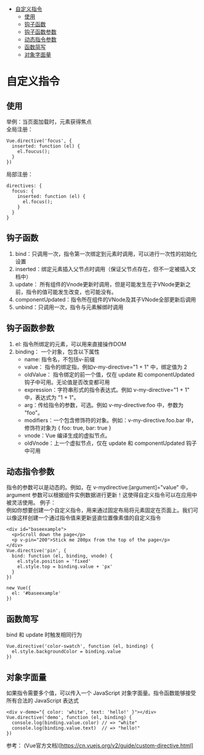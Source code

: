 <!-- TOC -->

- [自定义指令](#自定义指令)
  - [使用](#使用)
  - [钩子函数](#钩子函数)
  - [钩子函数参数](#钩子函数参数)
  - [动态指令参数](#动态指令参数)
  - [函数简写](#函数简写)
  - [对象字面量](#对象字面量)

<!-- /TOC -->
# 自定义指令
## 使用
举例：当页面加载时，元素获得焦点  
全局注册：
```
Vue.directive('focus', {
  inserted: function (el) {
    el.foucus();
  }
})
```
局部注册：
```
directives: {
  focus: {
    inserted: function (el) {
      el.focus();
    }
  }
}
```
## 钩子函数
1. bind：只调用一次，指令第一次绑定到元素时调用，可以进行一次性的初始化设置
2. inserted：绑定元素插入父节点时调用（保证父节点存在，但不一定被插入文档中）
3. update： 所有组件的Vnode更新时调用，但是可能发生在子VNode更新之前，指令的值可能发生改变，也可能没有。
4. componentUpdated：指令所在组件的VNode及其子VNode全部更新后调用
5. unbind：只调用一次，指令与元素解绑时调用

## 钩子函数参数
1. el: 指令所绑定的元素，可以用来直接操作DOM
2. binding： 一个对象，包含以下属性
   - name: 指令名，不包括v-前缀
   - value： 指令的绑定指，例如v-my-directive="1 + 1" 中，绑定值为 2
   - oldValue： 指令绑定的前一个值，仅在 update 和 componentUpdated 钩子中可用。无论值是否改变都可用
   - expression：字符串形式的指令表达式。例如 v-my-directive="1 + 1" 中，表达式为 "1 + 1"。
   - arg：传给指令的参数，可选。例如 v-my-directive:foo 中，参数为 "foo"。
   - modifiers：一个包含修饰符的对象。例如：v-my-directive.foo.bar 中，修饰符对象为 { foo: true, bar: true }
   - vnode：Vue 编译生成的虚拟节点。
   - oldVnode：上一个虚拟节点，仅在 update 和 componentUpdated 钩子中可用

## 动态指令参数
指令的参数可以是动态的。例如，在 v-mydirective:[argument]="value" 中，argument 参数可以根据组件实例数据进行更新！这使得自定义指令可以在应用中被灵活使用。
例子：  
例如你想要创建一个自定义指令，用来通过固定布局将元素固定在页面上。我们可以像这样创建一个通过指令值来更新竖直位置像素值的自定义指令
```
<div id="baseexample">
  <p>Scroll down the page</p>
  <p v-pin="200">Stick me 200px from the top of the page</p>
</div>
Vue.directive('pin', {
  bind: function (el, binding, vnode) {
    el.style.position = 'fixed'
    el.style.top = binding.value + 'px'
  }
})

new Vue({
  el: '#baseexample'
})
```
## 函数简写
bind 和 update 时触发相同行为
```
Vue.directive('color-swatch', function (el, binding) {
  el.style.backgroundColor = binding.value
})
```
## 对象字面量
如果指令需要多个值，可以传入一个 JavaScript 对象字面量。指令函数能够接受所有合法的 JavaScript 表达式
```
<div v-demo="{ color: 'white', text: 'hello!' }"></div>
Vue.directive('demo', function (el, binding) {
  console.log(binding.value.color) // => "white"
  console.log(binding.value.text)  // => "hello!"
})
```

参考：
(Vue官方文档)[https://cn.vuejs.org/v2/guide/custom-directive.html]
